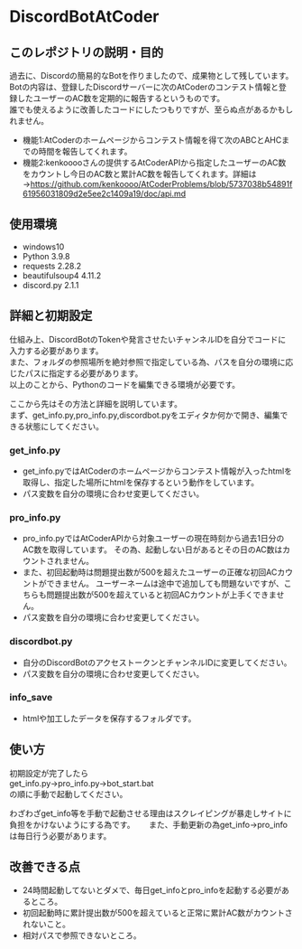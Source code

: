 # DiscordBotAtCoder
## このレポジトリの説明・目的
過去に、Discordの簡易的なBotを作りましたので、成果物として残しています。  
Botの内容は、登録したDiscordサーバーに次のAtCoderのコンテスト情報と登録したユーザーのAC数を定期的に報告するというものです。  
誰でも使えるように改善したコードにしたつもりですが、至らぬ点があるかもしれません。

- 機能1:AtCoderのホームページからコンテスト情報を得て次のABCとAHCまでの時間を報告してくれます。
- 機能2:kenkooooさんの提供するAtCoderAPIから指定したユーザーのAC数をカウントし今日のAC数と累計AC数を報告してくれます。詳細は→https://github.com/kenkoooo/AtCoderProblems/blob/5737038b54891f61956031809d2e5ee2c1409a19/doc/api.md

## 使用環境
- windows10
- Python 3.9.8
- requests 2.28.2
- beautifulsoup4 4.11.2
- discord.py 2.1.1

## 詳細と初期設定
仕組み上、DiscordBotのTokenや発言させたいチャンネルIDを自分でコードに入力する必要があります。  
また、フォルダの参照場所を絶対参照で指定している為、パスを自分の環境に応じたパスに指定する必要があります。  
以上のことから、Pythonのコードを編集できる環境が必要です。

ここから先はその方法と詳細を説明しています。  
まず、get_info.py,pro_info.py,discordbot.pyをエディタか何かで開き、編集できる状態にしてください。
### get_info.py
- get_info.pyではAtCoderのホームページからコンテスト情報が入ったhtmlを取得し、指定した場所にhtmlを保存するという動作をしています。
- パス変数を自分の環境に合わせ変更してください。

### pro_info.py
- pro_info.pyではAtCoderAPIから対象ユーザーの現在時刻から過去1日分のAC数を取得しています。
  その為、起動しない日があるとその日のAC数はカウントされません。
- また、初回起動時は問題提出数が500を超えたユーザーの正確な初回ACカウントができません。
  ユーザーネームは途中で追加しても問題ないですが、こちらも問題提出数が500を超えていると初回ACカウントが上手くできません。
- パス変数を自分の環境に合わせ変更してください。

### discordbot.py
- 自分のDiscordBotのアクセストークンとチャンネルIDに変更してください。
- パス変数を自分の環境に合わせ変更してください。

### info_save
- htmlや加工したデータを保存するフォルダです。

## 使い方
初期設定が完了したら  
get_info.py→pro_info.py→bot_start.bat  
の順に手動で起動してください。  
  
わざわざget_info等を手動で起動させる理由はスクレイピングが暴走しサイトに負担をかけないようにする為です。　　
また、手動更新の為get_info→pro_infoは毎日行う必要があります。

## 改善できる点
- 24時間起動してないとダメで、毎日get_infoとpro_infoを起動する必要があるところ。
- 初回起動時に累計提出数が500を超えていると正常に累計AC数がカウントされないこと。
- 相対パスで参照できないところ。
